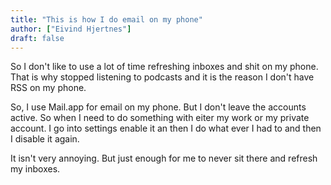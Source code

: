 ```yaml
---
title: "This is how I do email on my phone"
author: ["Eivind Hjertnes"]
draft: false
---
```


So I don't like to use a lot of time refreshing inboxes and shit on my phone. That is why  stopped listening to podcasts and it is the reason I don't have RSS on my phone.

So, I use Mail.app for email on my phone. But I don't leave the accounts active. So when I need to do something with eiter my work or my private account. I go into settings enable it an then I do what ever I had to and then I disable it again.

It isn't very annoying. But just enough for me to never sit there and refresh my inboxes.
